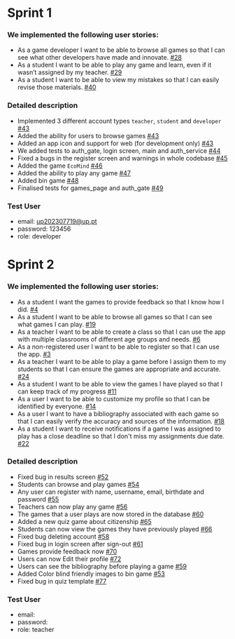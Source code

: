 # Sprint 1
### We implemented the following user stories:
- As a game developer I want to be able to browse all games so that I can see what other developers have made and innovate. [#28](https://github.com/LEIC-ES-2024-25/2LEIC13T3/issues/28)
- As a student I want to be able to play any game and learn, even if it wasn’t assigned by my teacher. [#29](https://github.com/LEIC-ES-2024-25/2LEIC13T3/issues/29)
- As a student I want to be able to view my mistakes so that I can easily revise those materials. [#40](https://github.com/LEIC-ES-2024-25/2LEIC13T3/issues/40)
  
### Detailed description
- Implemented 3 different account types ```teacher```, ```student``` and ```developer``` [#43](https://github.com/LEIC-ES-2024-25/2LEIC13T3/pull/43)
- Added the ability for users to browse games [#43](https://github.com/LEIC-ES-2024-25/2LEIC13T3/pull/43)
- Added an app icon and support for web (for development only) [#43](https://github.com/LEIC-ES-2024-25/2LEIC13T3/pull/43)
- We added tests to auth_gate, login screen, main and auth_service [#44](https://github.com/LEIC-ES-2024-25/2LEIC13T3/pull/44)  
- Fixed a bugs in the register screen and warnings in whole codebase [#45](https://github.com/LEIC-ES-2024-25/2LEIC13T3/pull/45) 
- Added the game ```EcoMind``` [#46](https://github.com/LEIC-ES-2024-25/2LEIC13T3/pull/46)  
- Added the ability to play any game [#47](https://github.com/LEIC-ES-2024-25/2LEIC13T3/pull/47)
- Added bin game [#48](https://github.com/LEIC-ES-2024-25/2LEIC13T3/pull/48)
- Finalised tests for games_page and auth_gate [#49](https://github.com/LEIC-ES-2024-25/2LEIC13T3/pull/49)

### Test User
- email: up202307719@up.pt
- password: 123456
- role: developer


# Sprint 2
### We implemented the following user stories:
- As a student I want the games to provide feedback so that I know how I did. [#4](https://github.com/LEIC-ES-2024-25/2LEIC13T3/issues/4)
- As a student I want to be able to browse all games so that I can see what games I can play. [#19](https://github.com/LEIC-ES-2024-25/2LEIC13T3/issues/19)
- As a teacher I want to be able to create a class so that I can use the app with multiple classrooms of different age groups and needs. [#6](https://github.com/LEIC-ES-2024-25/2LEIC13T3/issues/6)
- As a non-registered user I want to be able to register so that I can use the app. [#3](https://github.com/LEIC-ES-2024-25/2LEIC13T3/issues/3)
- As a teacher I want to be able to play a game before I assign them to my students so that I can ensure the games are appropriate and accurate. [#24](https://github.com/LEIC-ES-2024-25/2LEIC13T3/issues/24)
- As a student I want to be able to view the games I have played so that I can keep track of my progress [#11](https://github.com/LEIC-ES-2024-25/2LEIC13T3/issues/11)
- As a user I want to be able to customize my profile so that I can be identified by everyone. [#14](https://github.com/LEIC-ES-2024-25/2LEIC13T3/issues/14)
- As a user I want to have a bibliography associated with each game so that I can easily verify the accuracy and sources of the information. [#18](https://github.com/LEIC-ES-2024-25/2LEIC13T3/issues/18)
- As a student I want to receive notifications if a game I was assigned to play has a close deadline so that I don't miss my assignments due date. [#22](https://github.com/LEIC-ES-2024-25/2LEIC13T3/issues/22)

### Detailed description
- Fixed bug in results screen [#52](https://github.com/LEIC-ES-2024-25/2LEIC13T3/pull/52)
- Students can browse and play games [#54](https://github.com/LEIC-ES-2024-25/2LEIC13T3/pull/54)
- Any user can register with name, username, email, birthdate and password [#55](https://github.com/LEIC-ES-2024-25/2LEIC13T3/pull/55)
- Teachers can now play any game [#56](https://github.com/LEIC-ES-2024-25/2LEIC13T3/pull/56)
- The games that a user plays are now stored in the database [#60](https://github.com/LEIC-ES-2024-25/2LEIC13T3/pull/60)
- Added a new quiz game about citizenship [#65](https://github.com/LEIC-ES-2024-25/2LEIC13T3/pull/65)
- Students can now view the games they have previously played [#66](https://github.com/LEIC-ES-2024-25/2LEIC13T3/pull/66)
- Fixed bug deleting account [#58](https://github.com/LEIC-ES-2024-25/2LEIC13T3/issues/58)
- Fixed bug in login screen after sign-out [#61](https://github.com/LEIC-ES-2024-25/2LEIC13T3/issues/61)
- Games provide feedback now [#70](https://github.com/LEIC-ES-2024-25/2LEIC13T3/pull/70)
- Users can now Edit their profile [#72](https://github.com/LEIC-ES-2024-25/2LEIC13T3/pull/72)
- Users can see the bibliography before playing a game [#59](https://github.com/LEIC-ES-2024-25/2LEIC13T3/issues/59)
- Added Color blind friendly images to bin game [#53](https://github.com/LEIC-ES-2024-25/2LEIC13T3/issues/53)
- Fixed bug in quiz template [#77](https://github.com/LEIC-ES-2024-25/2LEIC13T3/issues/77)

### Test User
- email: 
- password: 
- role: teacher
